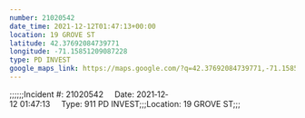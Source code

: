 ```yaml
---
number: 21020542
date_time: 2021-12-12T01:47:13+00:00
location: 19 GROVE ST
latitude: 42.37692084739771
longitude: -71.15851209087228
type: PD INVEST
google_maps_link: https://maps.google.com/?q=42.37692084739771,-71.15851209087228
---
```


;;;;;;Incident #: 21020542     Date: 2021‐12‐12 01:47:13     Type: 911 PD INVEST;;;Location: 19 GROVE ST;;;
